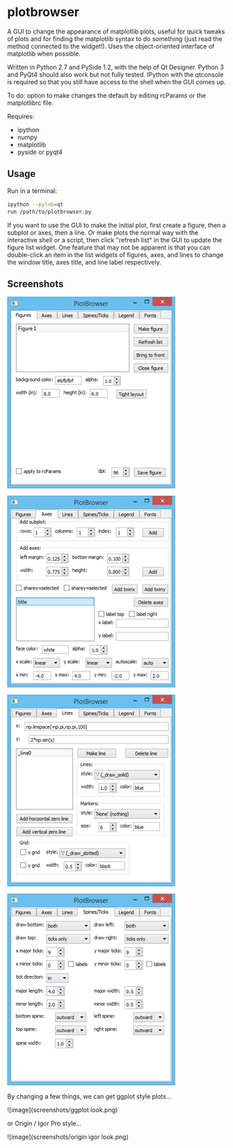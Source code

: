 plotbrowser
===========

A GUI to change the appearance of matplotlib plots, useful for quick tweaks of plots and for finding the matplotlib syntax to do something (just read the method connected to the widget!). Uses the object-oriented interface of matplotlib when possible.

Written in Python 2.7 and PySide 1.2, with the help of Qt Designer. Python 3 and PyQt4 should also work but not fully tested. IPython with the qtconsole is required so that you still have access to the shell when the GUI comes up.

To do: option to make changes the default by editing rcParams or the matplotlibrc file.

Requires:
- ipython
- numpy
- matplotlib
- pyside or pyqt4

Usage
-----------

Run in a terminal:
```sh
ipython --pylab=qt
run /path/to/plotbrowser.py
```
If you want to use the GUI to make the initial plot, first create a figure, then a subplot or axes, then a line. Or make plots the normal way with the interactive shell or a script, then click "refresh list" in the GUI to update the figure list widget. One feature that may not be apparent is that you can double-click an item in the list widgets of figures, axes, and lines to change the window title, axes title, and line label respectively.

Screenshots
-----------

![image](screenshots/figurestab.png)

![image](screenshots/axestab.png)

![image](screenshots/linestab.png)

![image](screenshots/spinestab.png)

By changing a few things, we can get ggplot style plots...

![image](screenshots/ggplot look.png)

or Origin / Igor Pro style...

![image](screenshots/origin igor look.png)
